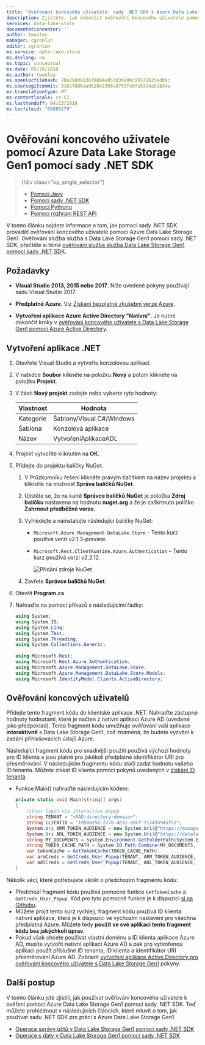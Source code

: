 ```yaml
---
title: 'Ověřování koncového uživatele: sady .NET SDK s Azure Data Lake Storage Gen1 pomocí Azure Active Directory | Dokumentace Microsoftu'
description: Zjistěte, jak dokončit ověřování koncového uživatele pomocí Azure Data Lake Storage Gen1 pomocí Azure Active Directory pomocí .NET SDK
services: data-lake-store
documentationcenter: ''
author: twooley
manager: cgronlun
editor: cgronlun
ms.service: data-lake-store
ms.devlang: na
ms.topic: conceptual
ms.date: 05/29/2018
ms.author: twooley
ms.openlocfilehash: 78a290d8136f8804e853d36a9bc95571625ed89c
ms.sourcegitcommit: 3102f886aa962842303c8753fe8fa5324a52834a
ms.translationtype: MT
ms.contentlocale: cs-CZ
ms.lasthandoff: 04/23/2019
ms.locfileid: "60880279"
---
```

# <a name="end-user-authentication-with-azure-data-lake-storage-gen1-using-net-sdk"></a>Ověřování koncového uživatele pomocí Azure Data Lake Storage Gen1 pomocí sady .NET SDK
> [!div class="op_single_selector"]
> * [Pomocí Javy](data-lake-store-end-user-authenticate-java-sdk.md)
> * [Pomocí sady .NET SDK](data-lake-store-end-user-authenticate-net-sdk.md)
> * [Pomocí Pythonu](data-lake-store-end-user-authenticate-python.md)
> * [Pomocí rozhraní REST API](data-lake-store-end-user-authenticate-rest-api.md)
> 
>  

V tomto článku najdete informace o tom, jak pomocí sady .NET SDK provádět ověřování koncového uživatele pomocí Azure Data Lake Storage Gen1. Ověřování služba služba s Data Lake Storage Gen1 pomocí sady .NET SDK, přečtěte si téma [ověřování služba služba Data Lake Storage Gen1 pomocí sady .NET SDK](data-lake-store-service-to-service-authenticate-net-sdk.md).

## <a name="prerequisites"></a>Požadavky
* **Visual Studio 2013, 2015 nebo 2017**. Níže uvedené pokyny používají sadu Visual Studio 2017.

* **Předplatné Azure**. Viz [Získání bezplatné zkušební verze Azure](https://azure.microsoft.com/pricing/free-trial/).

* **Vytvoření aplikace Azure Active Directory "Nativní"**. Je nutné dokončit kroky v [ověřování koncového uživatele s Data Lake Storage Gen1 pomocí Azure Active Directory](data-lake-store-end-user-authenticate-using-active-directory.md).

## <a name="create-a-net-application"></a>Vytvoření aplikace .NET
1. Otevřete Visual Studio a vytvořte konzolovou aplikaci.
2. V nabídce **Soubor** klikněte na položku **Nový** a potom klikněte na položku **Projekt**.
3. V části **Nový projekt** zadejte nebo vyberte tyto hodnoty:

   | Vlastnost | Hodnota |
   | --- | --- |
   | Kategorie |Šablony/Visual C#/Windows |
   | Šablona |Konzolová aplikace |
   | Název |VytvořeníAplikaceADL |

4. Projekt vytvoříte kliknutím na **OK**.

5. Přidejte do projektu balíčky NuGet.

   1. V Průzkumníku řešení klikněte pravým tlačítkem na název projektu a klikněte na možnost **Správa balíčků NuGet**.
   2. Ujistěte se, že na kartě **Správce balíčků NuGet** je položka **Zdroj balíčku** nastavena na hodnotu **nuget.org** a že je zaškrtnuto políčko **Zahrnout předběžné verze**.
   3. Vyhledejte a nainstalujte následující balíčky NuGet:

      * `Microsoft.Azure.Management.DataLake.Store` – Tento kurz používá verzi v2.1.3-preview.
      * `Microsoft.Rest.ClientRuntime.Azure.Authentication` – Tento kurz používá verzi v2.2.12.

        ![Přidání zdroje NuGet](./media/data-lake-store-get-started-net-sdk/data-lake-store-install-nuget-package.png "Vytvoření nového účtu Azure Data Lake")
   4. Zavřete **Správce balíčků NuGet**.

6. Otevřít **Program.cs**
7. Nahraďte na pomocí příkazů s následujícími řádky:

    ```csharp
    using System;
    using System.IO;
    using System.Linq;
    using System.Text;
    using System.Threading;
    using System.Collections.Generic;
            
    using Microsoft.Rest;
    using Microsoft.Rest.Azure.Authentication;
    using Microsoft.Azure.Management.DataLake.Store;
    using Microsoft.Azure.Management.DataLake.Store.Models;
    using Microsoft.IdentityModel.Clients.ActiveDirectory;
    ```     

## <a name="end-user-authentication"></a>Ověřování koncových uživatelů
Přidejte tento fragment kódu do klientské aplikace .NET. Nahraďte zástupné hodnoty hodnotami, které je načten z nativní aplikaci Azure AD (uvedené jako předpoklad). Tento fragment kódu umožňuje ověřování vaší aplikace **interaktivně** s Data Lake Storage Gen1, což znamená, že budete vyzváni k zadání přihlašovacích údajů Azure.

Následující fragment kódu pro snadnější použití používá výchozí hodnoty pro ID klienta a jsou platné pro jakékoli předplatné identifikátor URI pro přesměrování. V následujícím fragmentu kódu stačí zadat hodnotu vašeho ID tenanta. Můžete získat ID klienta pomocí pokynů uvedených v [získání ID tenanta](../active-directory/develop/howto-create-service-principal-portal.md#get-tenant-id).
    
- Funkce Main() nahraďte následujícím kódem:

    ```csharp
    private static void Main(string[] args)
    {
        //User login via interactive popup
        string TENANT = "<AAD-directory-domain>";
        string CLIENTID = "1950a258-227b-4e31-a9cf-717495945fc2";
        System.Uri ARM_TOKEN_AUDIENCE = new System.Uri(@"https://management.core.windows.net/");
        System.Uri ADL_TOKEN_AUDIENCE = new System.Uri(@"https://datalake.azure.net/");
        string MY_DOCUMENTS = System.Environment.GetFolderPath(System.Environment.SpecialFolder.MyDocuments);
        string TOKEN_CACHE_PATH = System.IO.Path.Combine(MY_DOCUMENTS, "my.tokencache");
        var tokenCache = GetTokenCache(TOKEN_CACHE_PATH);
        var armCreds = GetCreds_User_Popup(TENANT, ARM_TOKEN_AUDIENCE, CLIENTID, tokenCache);
        var adlCreds = GetCreds_User_Popup(TENANT, ADL_TOKEN_AUDIENCE, CLIENTID, tokenCache);
    }
    ```

Několik věcí, které potřebujete vědět o předchozím fragmentu kódu:

* Předchozí fragment kódu používá pomocné funkce `GetTokenCache` a `GetCreds_User_Popup`. Kód pro tyto pomocné funkce je k dispozici [si na Githubu](https://github.com/Azure-Samples/data-lake-analytics-dotnet-auth-options#gettokencache).
* Můžete projít tento kurz rychleji, fragment kódu používá ID klienta nativní aplikace, která je k dispozici ve výchozím nastavení pro všechna předplatná Azure. Můžete tedy **použít ve své aplikaci tento fragment kódu bez jakýchkoli úprav**.
* Pokud však chcete používat vlastní doménu a ID klienta aplikace Azure AD, musíte vytvořit nativní aplikaci Azure AD a pak pro vytvořenou aplikaci použít příslušné ID tenanta, ID klienta a identifikátor URI přesměrování Azure AD. Zobrazit [vytvoření aplikace Active Directory pro ověřování koncového uživatele s Data Lake Storage Gen1](data-lake-store-end-user-authenticate-using-active-directory.md) pokyny.

  
## <a name="next-steps"></a>Další postup
V tomto článku jste zjistili, jak používat ověřování koncového uživatele k ověření pomocí Azure Data Lake Storage Gen1 pomocí sady .NET SDK. Teď můžete prohlédnout v následujících článcích, které mluvit o tom, jak používat sadu .NET SDK pro práci s Azure Data Lake Storage Gen1.

* [Operace správy účtů v Data Lake Storage Gen1 pomocí sady .NET SDK](data-lake-store-get-started-net-sdk.md)
* [Operace s daty v Data Lake Storage Gen1 pomocí sady .NET SDK](data-lake-store-data-operations-net-sdk.md)

